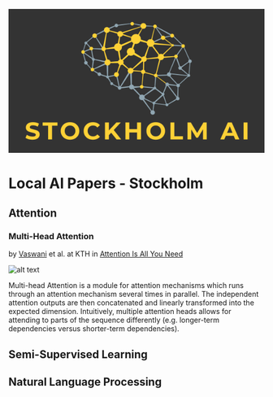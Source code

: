 ![alt text](https://github.com/stockholm-ai/local-papers-test/raw/master/stockholm_ai_logo.16_9.png "Stockholm AI")

# Local AI Papers - Stockholm

## Attention

### Multi-Head Attention
by [Vaswani](mailto:vaswani@mit.com) et al. at KTH in [Attention Is All You Need](https://paperswithcode.com/paper/attention-is-all-you-need)

![alt text](https://paperswithcode.com/media/methods/multi-head-attention_l1A3G7a.png "multi-head attention")

Multi-head Attention is a module for attention mechanisms which runs through an attention mechanism several times in parallel. The independent attention outputs are then concatenated and linearly transformed into the expected dimension. Intuitively, multiple attention heads allows for attending to parts of the sequence differently (e.g. longer-term dependencies versus shorter-term dependencies).

## Semi-Supervised Learning

## Natural Language Processing
